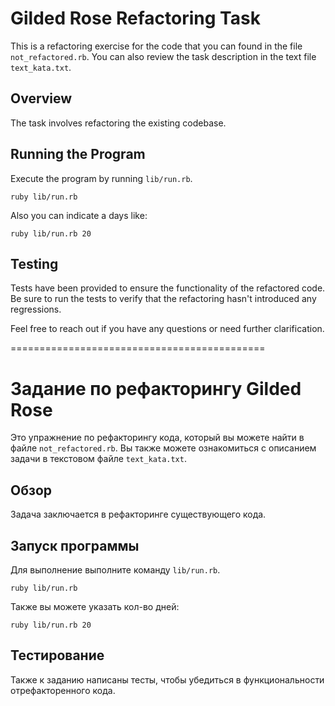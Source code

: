 # Gilded Rose Refactoring Task

This is a refactoring exercise for the code that you can found in the file `not_refactored.rb`. You can also review the task description in the text file `text_kata.txt`.

## Overview

The task involves refactoring the existing codebase.

## Running the Program

Execute the program by running `lib/run.rb`.
```
ruby lib/run.rb
```

Also you can indicate a days like:

```
ruby lib/run.rb 20
```

## Testing

Tests have been provided to ensure the functionality of the refactored code. Be sure to run the tests to verify that the refactoring hasn't introduced any regressions.

Feel free to reach out if you have any questions or need further clarification.

============================================

# Задание по рефакторингу Gilded Rose

Это упражнение по рефакторингу кода, который вы можете найти в файле `not_refactored.rb`. Вы также можете ознакомиться с описанием задачи в текстовом файле `text_kata.txt`.

## Обзор

Задача заключается в рефакторинге существующего кода.

## Запуск программы

Для выполнение выполните команду `lib/run.rb`.
```
ruby lib/run.rb
```

Также вы можете указать кол-во дней:

```
ruby lib/run.rb 20
```

## Тестирование

Также к заданию написаны тесты, чтобы убедиться в функциональности отрефакторенного кода.